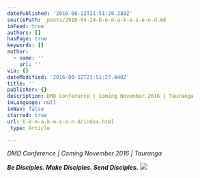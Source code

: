 ```yaml
---
datePublished: '2016-08-12T21:51:28.289Z'
sourcePath: _posts/2016-04-24-b-e-m-a-k-e-s-e-n-d.md
inFeed: true
authors: []
hasPage: true
keywords: []
author:
  - name: ''
    url: ''
via: {}
dateModified: '2016-08-12T21:51:27.440Z'
title: ''
publisher: {}
description: DMD Conference | Coming November 2016 | Tauranga
inLanguage: null
inNav: false
starred: true
url: b-e-m-a-k-e-s-e-n-d/index.html
_type: Article

---
```

_DMD Conference | Coming November 2016 | Tauranga_

_**Be Disciples. Make Disciples. Send Disciples.**_
![](https://the-grid-user-content.s3-us-west-2.amazonaws.com/defbeb84-6f6b-49fe-be3d-9510f69cb35e.jpg)